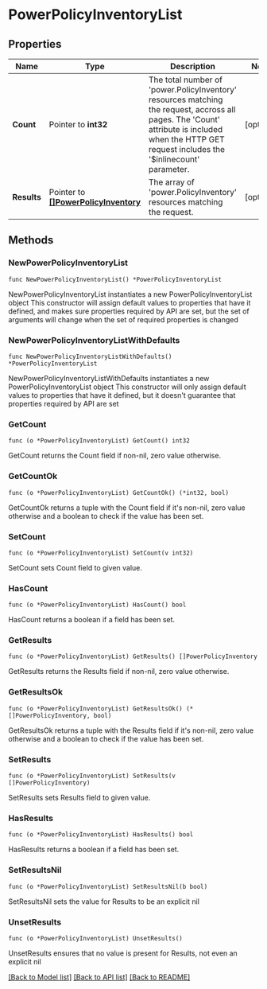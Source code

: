 # PowerPolicyInventoryList

## Properties

Name | Type | Description | Notes
------------ | ------------- | ------------- | -------------
**Count** | Pointer to **int32** | The total number of &#39;power.PolicyInventory&#39; resources matching the request, accross all pages. The &#39;Count&#39; attribute is included when the HTTP GET request includes the &#39;$inlinecount&#39; parameter. | [optional] 
**Results** | Pointer to [**[]PowerPolicyInventory**](PowerPolicyInventory.md) | The array of &#39;power.PolicyInventory&#39; resources matching the request. | [optional] 

## Methods

### NewPowerPolicyInventoryList

`func NewPowerPolicyInventoryList() *PowerPolicyInventoryList`

NewPowerPolicyInventoryList instantiates a new PowerPolicyInventoryList object
This constructor will assign default values to properties that have it defined,
and makes sure properties required by API are set, but the set of arguments
will change when the set of required properties is changed

### NewPowerPolicyInventoryListWithDefaults

`func NewPowerPolicyInventoryListWithDefaults() *PowerPolicyInventoryList`

NewPowerPolicyInventoryListWithDefaults instantiates a new PowerPolicyInventoryList object
This constructor will only assign default values to properties that have it defined,
but it doesn't guarantee that properties required by API are set

### GetCount

`func (o *PowerPolicyInventoryList) GetCount() int32`

GetCount returns the Count field if non-nil, zero value otherwise.

### GetCountOk

`func (o *PowerPolicyInventoryList) GetCountOk() (*int32, bool)`

GetCountOk returns a tuple with the Count field if it's non-nil, zero value otherwise
and a boolean to check if the value has been set.

### SetCount

`func (o *PowerPolicyInventoryList) SetCount(v int32)`

SetCount sets Count field to given value.

### HasCount

`func (o *PowerPolicyInventoryList) HasCount() bool`

HasCount returns a boolean if a field has been set.

### GetResults

`func (o *PowerPolicyInventoryList) GetResults() []PowerPolicyInventory`

GetResults returns the Results field if non-nil, zero value otherwise.

### GetResultsOk

`func (o *PowerPolicyInventoryList) GetResultsOk() (*[]PowerPolicyInventory, bool)`

GetResultsOk returns a tuple with the Results field if it's non-nil, zero value otherwise
and a boolean to check if the value has been set.

### SetResults

`func (o *PowerPolicyInventoryList) SetResults(v []PowerPolicyInventory)`

SetResults sets Results field to given value.

### HasResults

`func (o *PowerPolicyInventoryList) HasResults() bool`

HasResults returns a boolean if a field has been set.

### SetResultsNil

`func (o *PowerPolicyInventoryList) SetResultsNil(b bool)`

 SetResultsNil sets the value for Results to be an explicit nil

### UnsetResults
`func (o *PowerPolicyInventoryList) UnsetResults()`

UnsetResults ensures that no value is present for Results, not even an explicit nil

[[Back to Model list]](../README.md#documentation-for-models) [[Back to API list]](../README.md#documentation-for-api-endpoints) [[Back to README]](../README.md)


